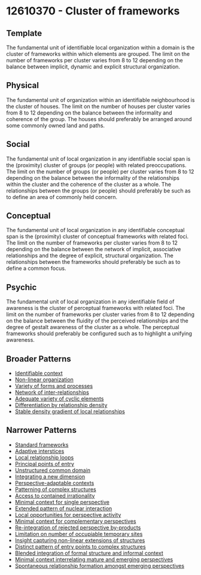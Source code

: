 # 12610370 - Cluster of frameworks

## Template

The fundamental unit of identifiable local organization within a domain is the cluster of frameworks within which elements are grouped. The limit on the number of frameworks per cluster varies from 8 to 12 depending on the balance between implicit, dynamic and explicit structural organization.

## Physical

The fundamental unit of organization within an identifiable neighbourhood is the cluster of houses. The limit on the number of houses per cluster varies from 8 to 12 depending on the balance between the informality and coherence of the group. The houses should preferably be arranged around some commonly owned land and paths.

## Social

The fundamental unit of local organization in any identifiable social span is the (proximity) cluster of groups (or people) with related preoccupations. The limit on the number of groups (or people) per cluster varies from 8 to 12 depending on the balance between the informality of the relationships within the cluster and the coherence of the cluster as a whole. The relationships between the groups (or people) should preferably be such as to define an area of commonly held concern.

## Conceptual

The fundamental unit of local organization in any identifiable conceptual span is the (proximity) cluster of conceptual frameworks with related foci. The limit on the number of frameworks per cluster varies from 8 to 12 depending on the balance between the network of implicit, associative relationships and the degree of explicit, structural organization. The relationships between the frameworks should preferably be such as to define a common focus.

## Psychic

The fundamental unit of local organization in any identifiable field of awareness is the cluster of perceptual frameworks with related foci. The limit on the number of frameworks per cluster varies from 8 to 12 depending on the balance between the fluidity of the perceived relationships and the degree of gestalt awareness of the cluster as a whole. The perceptual frameworks should preferably be configured such as to highlight a unifying awareness.

## Broader Patterns

- [Identifiable context](12610140)
- [Non-linear organization](12610070)
- [Variety of forms and processes](12610080)
- [Network of inter-relationships](12610050)
- [Adequate variety of cyclic elements](12610350)
- [Differentiation by relationship density](12610360)
- [Stable density gradient of local relationships](12610290)

## Narrower Patterns

- [Standard frameworks](12610380)
- [Adaptive interstices](12610480)
- [Local relationship loops](12610490)
- [Principal points of entry](12610530)
- [Unstructured common domain](12610670)
- [Integrating a new dimension](12610390)
- [Perspective-adaptable contexts](12610790)
- [Patterning of complex structures](12610980)
- [Access to contained irrationality](12610710)
- [Minimal context for single perspective](12610780)
- [Extended pattern of nuclear interaction](12610750)
- [Local opportunities for perspective activity](12611570)
- [Minimal context for complementary perspectives](12610770)
- [Re-integration of rejected perspective by-products](12611780)
- [Limitation on number of occupiable temporary sites](12611030)
- [Insight capturing non-linear extensions of structures](12611750)
- [Distinct pattern of entry points to complex structures](12611020)
- [Blended integration of formal structure and informal context](12611110)
- [Minimal context interrelating mature and emerging perspectives](12610760)
- [Spontaneous relationship formation amongst emerging perspectives](12610680)
